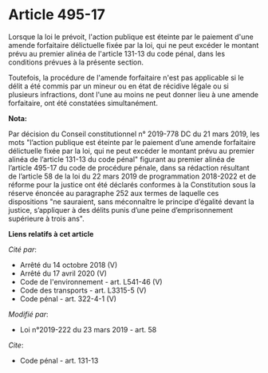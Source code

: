 # Article 495-17

Lorsque la loi le prévoit, l'action publique est éteinte par le paiement d'une amende forfaitaire délictuelle fixée par la
loi, qui ne peut excéder le montant prévu au premier alinéa de l'article 131-13 du code pénal, dans les conditions prévues à
la présente section.

Toutefois, la procédure de l'amende forfaitaire n'est pas applicable si le délit a été commis par un mineur ou en état de
récidive légale ou si plusieurs infractions, dont l'une au moins ne peut donner lieu à une amende forfaitaire, ont été
constatées simultanément.

**Nota:**

Par décision du Conseil constitutionnel n° 2019-778 DC du 21 mars 2019, les mots "l’action publique est éteinte par le
paiement d’une amende forfaitaire délictuelle fixée par la loi, qui ne peut excéder le montant prévu au premier alinéa de
l’article 131-13 du code pénal" figurant au premier alinéa de l’article 495-17 du code de procédure pénale, dans sa rédaction
résultant de l’article 58 de la loi du 22 mars 2019 de programmation 2018-2022 et de réforme pour la justice ont été déclarés
conformes à la Constitution sous la réserve énoncée au paragraphe 252 aux termes de laquelle ces dispositions "ne sauraient,
sans méconnaître le principe d’égalité devant la justice, s’appliquer à des délits punis d’une peine d’emprisonnement
supérieure à trois ans".

**Liens relatifs à cet article**

_Cité par_:

  - Arrêté du 14 octobre 2018 (V)
  - Arrêté du 17 avril 2020 (V)
  - Code de l'environnement - art. L541-46 (V)
  - Code des transports - art. L3315-5 (V)
  - Code pénal - art. 322-4-1 (V)

_Modifié par_:

  - Loi n°2019-222 du 23 mars 2019 - art. 58

_Cite_:

  - Code pénal - art. 131-13

